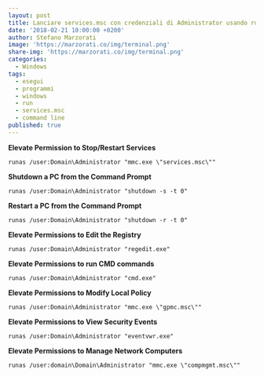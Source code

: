 ```yaml
---
layout: post
title: Lanciare services.msc con credenziali di Administrator usando runas
date: '2018-02-21 10:00:00 +0200'
author: Stefano Marzorati
image: 'https://marzorati.co/img/terminal.png'
share-img: 'https://marzorati.co/img/terminal.png'
categories:
  - Windows
tags:
  - esegui
  - programmi
  - windows
  - run
  - services.msc
  - command line
published: true
---
```

**Elevate Permission to Stop/Restart Services**   

	runas /user:Domain\Administrator "mmc.exe \"services.msc\""

**Shutdown a PC from the Command Prompt**   

	runas /user:Domain\Administrator "shutdown -s -t 0"

**Restart a PC from the Command Prompt**   

	runas /user:Domain\Administrator "shutdown -r -t 0"

**Elevate Permissions to Edit the Registry**   

	runas /user:Domain\Administrator "regedit.exe"

**Elevate Permissions to run CMD commands**   

	runas /user:Domain\Administrator "cmd.exe"

**Elevate Permissions to Modify Local Policy**   

	runas /user:Domain\Administrator "mmc.exe \"gpmc.msc\""

**Elevate Permissions to View Security Events**   

	runas /user:Domain\Administrator "eventvwr.exe"

**Elevate Permissions to Manage Network Computers**   

	runas /user:domain\Domain\Administrator "mmc.exe \"compmgmt.msc\""
